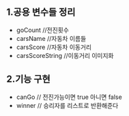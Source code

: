 1.공용 변수들 정리
-
  - goCount //전진횟수
  - carsName //자동차 이름들
  - carsScore //자동차 이동거리
  - carsScoreString //이동거리 이미지화

2.기능 구현
-
  - canGo // 전진가능이면 true 아니면 false
  - winner // 승리자를 리스트로 반환해준다

   
